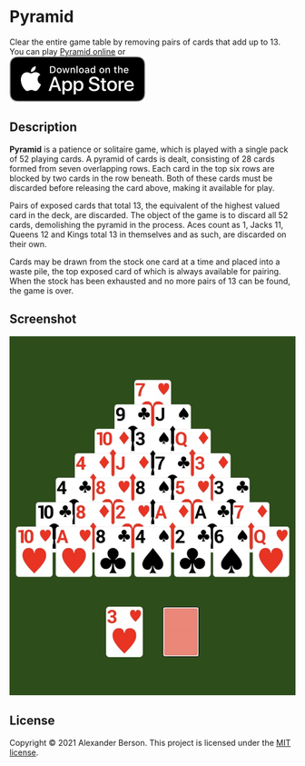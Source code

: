 # Pyramid

Clear the entire game table by removing pairs of cards that add up to 13.<br> 
You can play [Pyramid online](https://alex-berson.github.io/pyramid/) or <br>
[<img src="images/Download_on_the_App_Store_Badge_US-UK_RGB_blk_092917.svg">](https://apps.apple.com/us/app/)

## Description

**Pyramid** is a patience or solitaire game, which is played with a single pack of 52 playing cards. A pyramid of cards is dealt, consisting of 28 cards formed from seven overlapping rows. Each card in the top six rows are blocked by two cards in the row beneath. Both of these cards must be discarded before releasing the card above, making it available for play.

Pairs of exposed cards that total 13, the equivalent of the highest valued card in the deck, are discarded. The object of the game is to discard all 52 cards, demolishing the pyramid in the process. Aces count as 1, Jacks 11, Queens 12 and Kings total 13 in themselves and as such, are discarded on their own.

Cards may be drawn from the stock one card at a time and placed into a waste pile, the top exposed card of which is always available for pairing. When the stock has been exhausted and no more pairs of 13 can be found, the game is over. 

## Screenshot

<p align="center">
  <img src="images/screenshot.jpg" alt="Screenshot">
</p>

## License

Copyright &copy; 2021 Alexander Berson. This project is licensed under the [MIT license](LICENSE.txt "MIT License").

